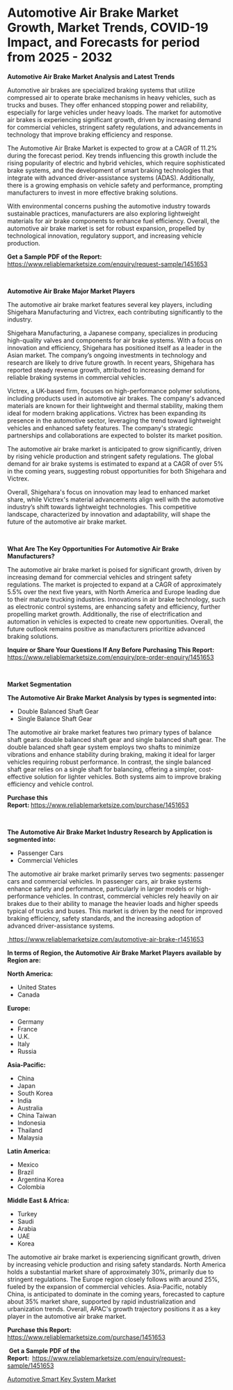 <p><h1>Automotive Air Brake Market Growth, Market Trends, COVID-19 Impact, and Forecasts for period from 2025 - 2032</h1></p><p><strong>Automotive Air Brake Market Analysis and Latest Trends</strong></p>
<p><p>Automotive air brakes are specialized braking systems that utilize compressed air to operate brake mechanisms in heavy vehicles, such as trucks and buses. They offer enhanced stopping power and reliability, especially for large vehicles under heavy loads. The market for automotive air brakes is experiencing significant growth, driven by increasing demand for commercial vehicles, stringent safety regulations, and advancements in technology that improve braking efficiency and response.</p><p>The Automotive Air Brake Market is expected to grow at a CAGR of 11.2% during the forecast period. Key trends influencing this growth include the rising popularity of electric and hybrid vehicles, which require sophisticated brake systems, and the development of smart braking technologies that integrate with advanced driver-assistance systems (ADAS). Additionally, there is a growing emphasis on vehicle safety and performance, prompting manufacturers to invest in more effective braking solutions.</p><p>With environmental concerns pushing the automotive industry towards sustainable practices, manufacturers are also exploring lightweight materials for air brake components to enhance fuel efficiency. Overall, the automotive air brake market is set for robust expansion, propelled by technological innovation, regulatory support, and increasing vehicle production.</p></p>
<p><strong>Get a Sample PDF of the Report:&nbsp;</strong> <a href="https://www.reliablemarketsize.com/enquiry/request-sample/1451653?utm_campaign=3508&utm_medium=2&utm_source=Github&utm_content=ia&utm_term=30032025&utm_id=automotive-air-brake">https://www.reliablemarketsize.com/enquiry/request-sample/1451653</a></p>
<p>&nbsp;</p>
<p><strong>Automotive Air Brake Major Market Players</strong></p>
<p><p>The automotive air brake market features several key players, including Shigehara Manufacturing and Victrex, each contributing significantly to the industry.</p><p>Shigehara Manufacturing, a Japanese company, specializes in producing high-quality valves and components for air brake systems. With a focus on innovation and efficiency, Shigehara has positioned itself as a leader in the Asian market. The company’s ongoing investments in technology and research are likely to drive future growth. In recent years, Shigehara has reported steady revenue growth, attributed to increasing demand for reliable braking systems in commercial vehicles.</p><p>Victrex, a UK-based firm, focuses on high-performance polymer solutions, including products used in automotive air brakes. The company's advanced materials are known for their lightweight and thermal stability, making them ideal for modern braking applications. Victrex has been expanding its presence in the automotive sector, leveraging the trend toward lightweight vehicles and enhanced safety features. The company's strategic partnerships and collaborations are expected to bolster its market position.</p><p>The automotive air brake market is anticipated to grow significantly, driven by rising vehicle production and stringent safety regulations. The global demand for air brake systems is estimated to expand at a CAGR of over 5% in the coming years, suggesting robust opportunities for both Shigehara and Victrex.</p><p>Overall, Shigehara's focus on innovation may lead to enhanced market share, while Victrex's material advancements align well with the automotive industry’s shift towards lightweight technologies. This competitive landscape, characterized by innovation and adaptability, will shape the future of the automotive air brake market.</p></p>
<p>&nbsp;</p>
<p><strong>What Are The Key Opportunities For Automotive Air Brake Manufacturers?</strong></p>
<p><p>The automotive air brake market is poised for significant growth, driven by increasing demand for commercial vehicles and stringent safety regulations. The market is projected to expand at a CAGR of approximately 5.5% over the next five years, with North America and Europe leading due to their mature trucking industries. Innovations in air brake technology, such as electronic control systems, are enhancing safety and efficiency, further propelling market growth. Additionally, the rise of electrification and automation in vehicles is expected to create new opportunities. Overall, the future outlook remains positive as manufacturers prioritize advanced braking solutions.</p></p>
<p><strong>Inquire or Share Your Questions If Any Before Purchasing This Report:</strong> <a href="https://www.reliablemarketsize.com/enquiry/pre-order-enquiry/1451653?utm_campaign=3508&utm_medium=2&utm_source=Github&utm_content=ia&utm_term=30032025&utm_id=automotive-air-brake">https://www.reliablemarketsize.com/enquiry/pre-order-enquiry/1451653</a></p>
<p>&nbsp;</p>
<p><strong>Market Segmentation</strong></p>
<p><strong>The Automotive Air Brake Market Analysis by types is segmented into:</strong></p>
<p><ul><li>Double Balanced Shaft Gear</li><li>Single Balance Shaft Gear</li></ul></p>
<p><p>The automotive air brake market features two primary types of balance shaft gears: double balanced shaft gear and single balanced shaft gear. The double balanced shaft gear system employs two shafts to minimize vibrations and enhance stability during braking, making it ideal for larger vehicles requiring robust performance. In contrast, the single balanced shaft gear relies on a single shaft for balancing, offering a simpler, cost-effective solution for lighter vehicles. Both systems aim to improve braking efficiency and vehicle control.</p></p>
<p><strong>Purchase this Report:&nbsp;</strong><a href="https://www.reliablemarketsize.com/purchase/1451653?utm_campaign=3508&utm_medium=2&utm_source=Github&utm_content=ia&utm_term=30032025&utm_id=automotive-air-brake">https://www.reliablemarketsize.com/purchase/1451653</a></p>
<p>&nbsp;</p>
<p><strong>The Automotive Air Brake Market Industry Research by Application is segmented into:</strong></p>
<p><ul><li>Passenger Cars</li><li>Commercial Vehicles</li></ul></p>
<p><p>The automotive air brake market primarily serves two segments: passenger cars and commercial vehicles. In passenger cars, air brake systems enhance safety and performance, particularly in larger models or high-performance vehicles. In contrast, commercial vehicles rely heavily on air brakes due to their ability to manage the heavier loads and higher speeds typical of trucks and buses. This market is driven by the need for improved braking efficiency, safety standards, and the increasing adoption of advanced driver-assistance systems.</p></p>
<p><a href="https://www.reliablemarketsize.com/automotive-air-brake-r1451653?utm_campaign=3508&utm_medium=2&utm_source=Github&utm_content=ia&utm_term=30032025&utm_id=automotive-air-brake">&nbsp;https://www.reliablemarketsize.com/automotive-air-brake-r1451653</a></p>
<p><strong>In terms of Region, the Automotive Air Brake Market Players available by Region are:</strong></p>
<p>
    <p> <strong> North America: </strong>
        <ul>
            <li>United States</li>
            <li>Canada</li>
        </ul>
        </p> 
    <p> <strong> Europe: </strong>
        <ul>
            <li>Germany</li>
            <li>France</li>
            <li>U.K.</li>
            <li>Italy</li>
            <li>Russia</li>
        </ul>
        </p> 
    <p> <strong> Asia-Pacific: </strong>
        <ul>
            <li>China</li>
            <li>Japan</li>
            <li>South Korea</li>
            <li>India</li>
            <li>Australia</li>
            <li>China Taiwan</li>
            <li>Indonesia</li>
            <li>Thailand</li>
            <li>Malaysia</li>
        </ul>
        </p> 
    <p> <strong> Latin America: </strong>
        <ul>
            <li>Mexico</li>
            <li>Brazil</li>
            <li>Argentina Korea</li>
            <li>Colombia</li>
        </ul>
        </p> 
    <p> <strong> Middle East & Africa: </strong>
        <ul>
            <li>Turkey</li>
            <li>Saudi</li>
            <li>Arabia</li>
            <li>UAE</li>
            <li>Korea</li>
        </ul>
    </p>
    </p>
<p><p>The automotive air brake market is experiencing significant growth, driven by increasing vehicle production and rising safety standards. North America holds a substantial market share of approximately 30%, primarily due to stringent regulations. The Europe region closely follows with around 25%, fueled by the expansion of commercial vehicles. Asia-Pacific, notably China, is anticipated to dominate in the coming years, forecasted to capture about 35% market share, supported by rapid industrialization and urbanization trends. Overall, APAC's growth trajectory positions it as a key player in the automotive air brake market.</p></p>
<p><strong>Purchase this Report: </strong><a href="https://www.reliablemarketsize.com/purchase/1451653?utm_campaign=3508&utm_medium=2&utm_source=Github&utm_content=ia&utm_term=30032025&utm_id=automotive-air-brake">https://www.reliablemarketsize.com/purchase/1451653</a></p>
<p>&nbsp;<strong>Get a Sample PDF of the Report:&nbsp;&nbsp;</strong><a href="https://www.reliablemarketsize.com/enquiry/request-sample/1451653?utm_campaign=3508&utm_medium=2&utm_source=Github&utm_content=ia&utm_term=30032025&utm_id=automotive-air-brake">https://www.reliablemarketsize.com/enquiry/request-sample/1451653</a></p>
<p><strong></strong></p>
<p><p><a href="https://github.com/lecaneidreks/Market-Research-Report-List-1/blob/main/automotive-smart-key-system-market.md?utm_campaign=3508&utm_medium=2&utm_source=Github&utm_content=ia&utm_term=30032025&utm_id=automotive-air-brake">Automotive Smart Key System Market</a></p></p>